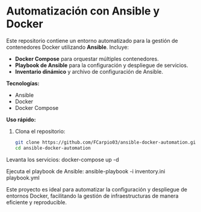 # Automatización con Ansible y Docker

Este repositorio contiene un entorno automatizado para la gestión de contenedores Docker utilizando **Ansible**. Incluye:

- **Docker Compose** para orquestar múltiples contenedores.
- **Playbook de Ansible** para la configuración y despliegue de servicios.
- **Inventario dinámico** y archivo de configuración de Ansible.

**Tecnologías:**
- Ansible
- Docker
- Docker Compose

**Uso rápido:**
1. Clona el repositorio:
   ```bash
   git clone https://github.com/FCarpio03/ansible-docker-automation.git
   cd ansible-docker-automation

Levanta los servicios:
docker-compose up -d

Ejecuta el playbook de Ansible:
ansible-playbook -i inventory.ini playbook.yml

Este proyecto es ideal para automatizar la configuración y despliegue de entornos Docker, facilitando la gestión de infraestructuras de manera eficiente y reproducible.
